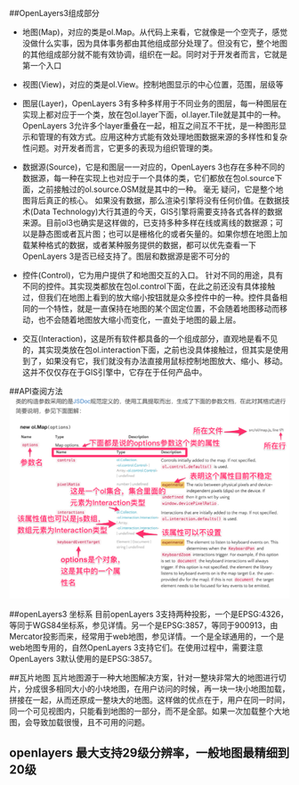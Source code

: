 ##OpenLayers3组成部分
- 地图(Map)，对应的类是ol.Map。从代码上来看，它就像是一个空壳子，感觉没做什么实事，因为具体事务都由其他组成部分处理了。但没有它，整个地图的其他组成部分就不能有效协调，组织在一起。同时对于开发者而言，它就是第一个入口

- 视图(View)，对应的类是ol.View。控制地图显示的中心位置，范围，层级等

- 图层(Layer)，OpenLayers 3有多种多样用于不同业务的图层，每一种图层在实现上都对应于一个类，放在包ol.layer下面，ol.layer.Tile就是其中的一种。OpenLayers 3允许多个layer重叠在一起，相互之间互不干扰，是一种图形显示和管理的有效方式。应用这种方式能有效处理地图数据来源的多样性和复杂性问题。对开发者而言，它更多的表现为组织管理的类。

- 数据源(Source)，它是和图层一一对应的，OpenLayers 3也存在多种不同的数据源，每一种在实现上也对应于一个具体的类，它们都放在包ol.source下面，之前接触过的ol.source.OSM就是其中的一种。 毫无 疑问，它是整个地图背后真正的核心。 如果没有数据，那么渲染引擎将没有任何价值。在数据技术(Data Technology)大行其道的今天，GIS引擎将需要支持各式各样的数据来源。目前ol3也确实是这样做的，已支持多种多样在线或离线的数据源；可以是静态图或者瓦片图；也可以是栅格化的或者矢量的。如果你想在地图上加载某种格式的数据，或者某种服务提供的数据，都可以优先查看一下OpenLayers 3是否已经支持了。图层和数据源是密不可分的

- 控件(Control)，它为用户提供了和地图交互的入口。 针对不同的用途，具有不同的控件。其实现类都放在包ol.control下面，在此之前还没有具体接触过，但我们在地图上看到的放大缩小按钮就是众多控件中的一种。控件具备相同的一个特性，就是一直保持在地图的某个固定位置，不会随着地图移动而移动，也不会随着地图放大缩小而变化，一直处于地图的最上层。

- 交互(Interaction)，这是所有软件都具备的一个组成部分，直观地是看不见的，其实现类放在包ol.interaction下面，之前也没具体接触过，但其实是使用到了，如果没有它，我们就没有办法直接用鼠标控制地图放大、缩小、移动。这并不仅仅存在于GIS引擎中，它存在于任何产品中。

##API查阅方法
![图片](api查看.png 'api查看')


##openLayers3 坐标系
目前openLayers 3支持两种投影，一个是EPSG:4326，等同于WGS84坐标系，参见详情。另一个是EPSG:3857，等同于900913，由Mercator投影而来，经常用于web地图，参见详情。一个是全球通用的，一个是web地图专用的，自然OpenLayers 3支持它们。在使用过程中，需要注意OpenLayers 3默认使用的是EPSG:3857。

##瓦片地图
瓦片地图源于一种大地图解决方案，针对一整块非常大的地图进行切片，分成很多相同大小的小块地图，在用户访问的时候，再一块一块小地图加载，拼接在一起，从而还原成一整块大的地图。这样做的优点在于，用户在同一时间，同一个可见视图内，只能看到地图的一部分，而不是全部。如果一次加载整个大地图，会导致加载很慢，且不可用的问题。

## openlayers 最大支持29级分辨率，一般地图最精细到20级